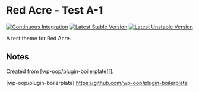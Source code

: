 # Red Acre - Test A-1
[![Continuous Integration](https://github.com/xedinunknown/red-acre-test-a-1/actions/workflows/continuous-integration.yml/badge.svg)](https://github.com/xedinunknown/red-acre-test-a-1/actions/workflows/continuous-integration.yml)
[![Latest Stable Version](https://poser.pugx.org/xedinunknown/red-acre-test-a-1/v)](//packagist.org/packages/xedinunknown/red-acre-test-a-1)
[![Latest Unstable Version](https://poser.pugx.org/xedinunknown/red-acre-test-a-1/v/unstable)](//packagist.org/packages/xedinunknown/red-acre-test-a-1)

A test theme for Red Acre.

## Notes
Created from [wp-oop/plugin-boilerplate][]. 

[wp-oop/plugin-boilerplate] https://github.com/wp-oop/plugin-boilerplate
